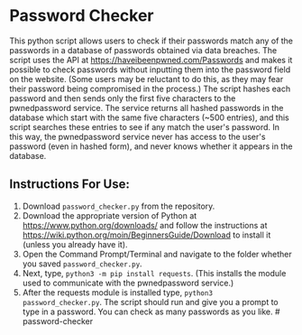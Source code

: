 # Password Checker
This python script allows users to check if their passwords match any of the passwords in a database of passwords obtained via data breaches. The script uses the API at https://haveibeenpwned.com/Passwords and makes it possible to check passwords without inputting them into the password field on the website. (Some users may be reluctant to do this, as they may fear their password being compromised in the process.) The script hashes each password and then sends only the first five characters to the pwnedpassword service. The service returns all hashed passwords in the database which start with the same five characters (~500 entries), and this script searches these entries to see if any match the user's password. In this way, the pwnedpassword service never has access to the user's password (even in hashed form), and never knows whether it appears in the database.

## Instructions For Use:
1. Download `password_checker.py` from the repository.
2. Download the appropriate version of Python at https://www.python.org/downloads/ and follow the instructions at https://wiki.python.org/moin/BeginnersGuide/Download to install it (unless you already have it).
3. Open the Command Prompt/Terminal and navigate to the folder whether you saved `password_checker.py`. 
4. Next, type, `python3 -m pip install requests`. (This installs the module used to communicate with the pwnedpassword service.)
5. After the requests module is installed type, `python3 password_checker.py`. The script should run and give you a prompt to type in a password. You can check as many passwords as you like.
#   p a s s w o r d - c h e c k e r  
 